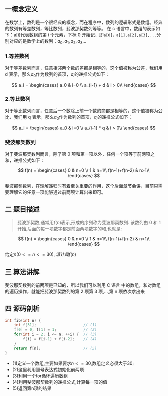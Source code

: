 ## 一概念定义

在数学上，数列是一个很经典的概念，而在程序中，数列的逻辑形式是数组。经典的数列有等差数列，等比数列，斐波那契数列等等。
在 c 语言中，数组的表示如下：a[i]代表数组的第 i 个元素，下标 0 开始记，即`a[0]，a[1],a[2],a[3],...`分别对应的是数学上的数列：$a_0,a_1,a_2,a_3...$

### 1.等差数列

对于等差数列而言，任意相邻两个数的差都是相等的，这个值被称为公差，我们用 d 表示，那么$a_0$作为数列的首项，$a_i$的递推公式如下：

$$
a_i = \begin{cases}
a_0 & i=0 \\
a_{i-1} + d & i > 0\\
\end{cases}
$$

### 2.等比数列

对于等比数列而言，任意后一个数除上前一个数的商都是相等的，这个值被称为公比，我们用 q 表示，那么$a_0$作为数列的首项，$a_i$的递推公式如下：

$$
a_i = \begin{cases}
a_0 & i=0 \\
a_{i-1} * q & i > 0\\
\end{cases}
$$

### 斐波那契数列

对于斐波那契数列而言，除了第 0 项和第一项以外，任何一个项等于前两项之和，递推公式如下：

$$
f(n) = \begin{cases}
0 & n=0 \\
1 & n=1\\
f(n-1)+f(n-2) & n>1\\
\end{cases}
$$

斐波那契数列，在理解递归时有着至关重要的作用，这个后面章节会讲，目前只需要理解它的任意一项能够通过前两项计算出来即可。

## 二 题目描述

> 斐波那契数,通常用$f(n)$表示,形成的序列称为斐波那契数列. 该数列由 0 和 1 开始,后面的每一项数字都是前面两项数字的和,也就是:

$$
f(n) = \begin{cases}
0 & n=0 \\
1 & n=1\\
f(n-1)+f(n-2) & n>1\\
\end{cases}
$$

给定$n(0<=n<=30),请计算f(n)$

## 三 算法讲解

斐波那契数列的前两项是已知的，所以我们可以利用 C 语言 中的数组，和对数组的遍历操作，就能把斐波那契数列的第 2 项第 3 项,...,第 n 项依次求出来

## 四 源码剖析

```c++
int fib(int n) {
    int f[31];                     // (1)
    f[0] = 0, f[1] = 1;            // (2)
    for(int i = 2; i <= n; ++i) {  // (3)
        f[i] = f[i-1] + f[i-2];    // (4)
    }
    return f[n];                   // (5)
}

```
- (1)定义一个数组,主要如果要求$n<=30$,数组定义必须大于30;
- (2)这里利用逗号表达式初始化前两项
- (3)利用一个for循环遍历数组
- (4)利用斐波那契数列的递推公式,计算每一项的值
- (5)返回第n项的结果